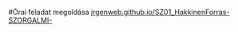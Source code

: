 #Órai feladat megoldása
[jrgenweb.github.io/SZ01_HakkinenForras-SZORGALMI-](https://jrgenweb.github.io/SZ01_HakkinenForras-SZORGALMI-)
